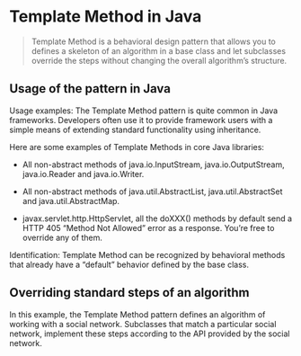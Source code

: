 # Template Method in Java
>Template Method is a behavioral design pattern that allows you to defines a skeleton of an algorithm in a base class and let subclasses override the steps without changing the overall algorithm’s structure.

## Usage of the pattern in Java
Usage examples: The Template Method pattern is quite common in Java frameworks. Developers often use it to provide framework users with a simple means of extending standard functionality using inheritance.

Here are some examples of Template Methods in core Java libraries:

* All non-abstract methods of java.io.InputStream, java.io.OutputStream, java.io.Reader and java.io.Writer.

* All non-abstract methods of java.util.AbstractList, java.util.AbstractSet and java.util.AbstractMap.

* javax.servlet.http.HttpServlet, all the doXXX() methods by default send a HTTP 405 “Method Not Allowed” error as a response. You’re free to override any of them.

Identification: Template Method can be recognized by behavioral methods that already have a “default” behavior defined by the base class.

## Overriding standard steps of an algorithm

In this example, the Template Method pattern defines an algorithm of working with a social network. Subclasses that match a particular social network, implement these steps according to the API provided by the social network.